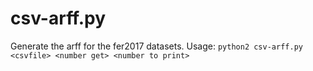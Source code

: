 # csv-arff.py
Generate the arff for the fer2017 datasets.
Usage:
`python2 csv-arff.py <csvfile> <number get> <number to print>`
